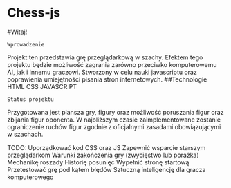 # Chess-js
#Witaj!
		
	
	Wprowadzenie
Projekt ten przedstawia grę przeglądarkową w szachy. Efektem tego projektu będzie możliwość zagrania zarówno przeciwko komputerowemu AI, jak i innemu graczowi.
Stworzony w celu nauki javascriptu oraz poprawienia umiejętności pisania stron internetowych.
	##Technologie
HTML
CSS
JAVASCRIPT

	Status projektu
Przygotowana jest plansza gry, figury oraz możliwość poruszania figur oraz zbijania figur oponenta.
W najbliższym czasie zaimplementowane zostanie ograniczenie ruchów figur zgodnie z oficjalnymi zasadami obowiązującymi w szachach.

TODO:
Uporządkować kod CSS oraz JS
Zapewnić wsparcie starszym przeglądarkom
Warunki zakończenia gry (zwycięstwo lub porażka)
Mechanikę roszady
Historię posunięć
Wypełnić stronę startową
Przetestować grę pod kątem błędów
Sztuczną inteligencję dla gracza komputerowego
